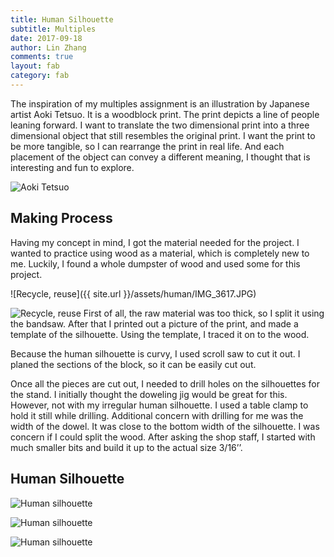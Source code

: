```yaml
---
title: Human Silhouette
subtitle: Multiples
date: 2017-09-18
author: Lin Zhang
comments: true
layout: fab
category: fab
---
```


The inspiration of my multiples assignment is an illustration by Japanese artist Aoki Tetsuo. It is a woodblock print. The print depicts a line of people leaning forward. I want to translate the two dimensional print into a three dimensional object that still resembles the original print. I want the print to be more tangible, so I can rearrange the print in real life. And each placement of the object can convey a different meaning, I thought that is interesting and fun to explore.

![ Aoki Tetsuo](http://4.bp.blogspot.com/-b0IEYDU1S_U/TWBtvegSsaI/AAAAAAAAFF8/W2DOBM3yZU8/s1600/iiiinspired+_+Jennifer+Warburton+flickr+_+AOKI+Tetsuo+2005+People+IMG_4587.jpg)

## Making Process

Having my concept in mind, I got the material needed for the project. I wanted to practice using wood as a material, which is completely new to me. Luckily, I found a whole dumpster of wood and used some for this project.

![Recycle, reuse]({{ site.url }}/assets/human/IMG_3617.JPG)

![Recycle, reuse](https://media.giphy.com/media/3o7TKwxYkeW0ZvTqsU/giphy.gif)
First of all, the raw material was too thick, so I split it using the bandsaw. After that I printed out a picture of the print, and made a template of the silhouette. Using the template, I traced it on to the wood.

Because the human silhouette is curvy, I used scroll saw to cut it out. I planed the sections of the block, so it can be easily cut out.

Once all the pieces are cut out, I needed to drill holes on the silhouettes for the stand. I initially thought the doweling jig would be great for this. However, not with my irregular human silhouette. I used a table clamp to hold it still while drilling. Additional concern with drilling for me was the width of the dowel. It was close to the bottom width of the silhouette. I was concern if I could split the wood. After asking the shop staff, I started with much smaller bits and build it up to the actual size 3/16’’.

## Human Silhouette

![Human silhouette](https://j.gifs.com/0gvLQG.gif)

![Human silhouette](https://j.gifs.com/Q1Z79M.gif)

![Human silhouette](https://j.gifs.com/76NXQ8.gif)
